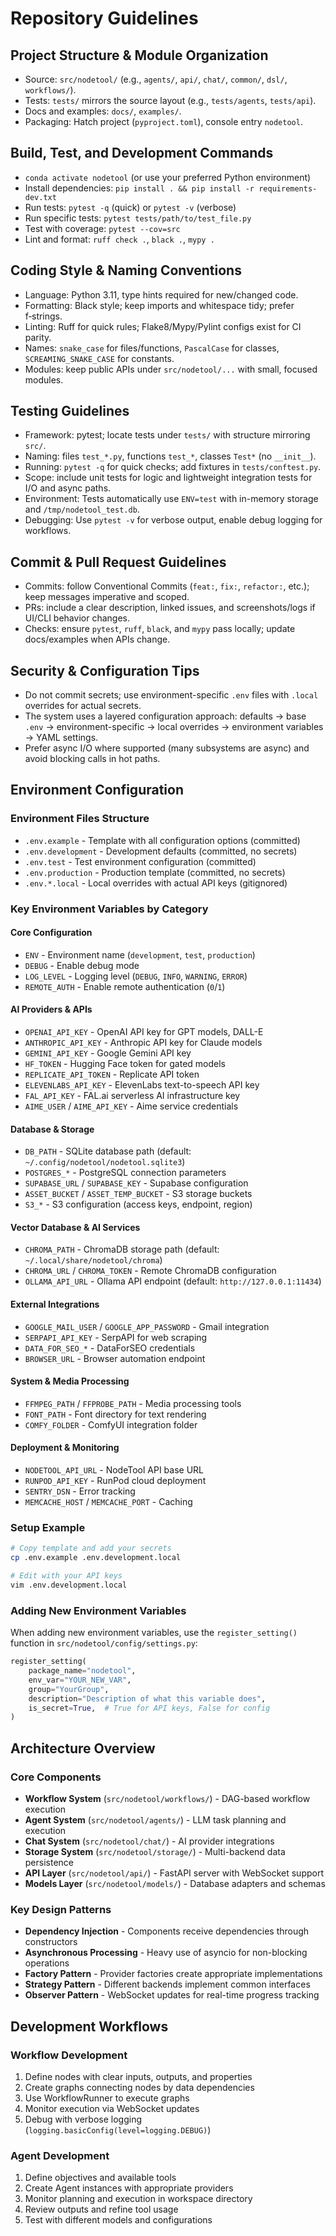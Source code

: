 # Repository Guidelines

## Project Structure & Module Organization
- Source: `src/nodetool/` (e.g., `agents/`, `api/`, `chat/`, `common/`, `dsl/`, `workflows/`).
- Tests: `tests/` mirrors the source layout (e.g., `tests/agents`, `tests/api`).
- Docs and examples: `docs/`, `examples/`.
- Packaging: Hatch project (`pyproject.toml`), console entry `nodetool`.

## Build, Test, and Development Commands
- `conda activate nodetool` (or use your preferred Python environment)
- Install dependencies: `pip install . && pip install -r requirements-dev.txt`
- Run tests: `pytest -q` (quick) or `pytest -v` (verbose)
- Run specific tests: `pytest tests/path/to/test_file.py`
- Test with coverage: `pytest --cov=src`
- Lint and format: `ruff check .`, `black .`, `mypy .`

## Coding Style & Naming Conventions
- Language: Python 3.11, type hints required for new/changed code.
- Formatting: Black style; keep imports and whitespace tidy; prefer f‑strings.
- Linting: Ruff for quick rules; Flake8/Mypy/Pylint configs exist for CI parity.
- Names: `snake_case` for files/functions, `PascalCase` for classes, `SCREAMING_SNAKE_CASE` for constants.
- Modules: keep public APIs under `src/nodetool/...` with small, focused modules.

## Testing Guidelines
- Framework: pytest; locate tests under `tests/` with structure mirroring `src/`.
- Naming: files `test_*.py`, functions `test_*`, classes `Test*` (no `__init__`).
- Running: `pytest -q` for quick checks; add fixtures in `tests/conftest.py`.
- Scope: include unit tests for logic and lightweight integration tests for I/O and async paths.
- Environment: Tests automatically use `ENV=test` with in-memory storage and `/tmp/nodetool_test.db`.
- Debugging: Use `pytest -v` for verbose output, enable debug logging for workflows.

## Commit & Pull Request Guidelines
- Commits: follow Conventional Commits (`feat:`, `fix:`, `refactor:`, etc.); keep messages imperative and scoped.
- PRs: include a clear description, linked issues, and screenshots/logs if UI/CLI behavior changes.
- Checks: ensure `pytest`, `ruff`, `black`, and `mypy` pass locally; update docs/examples when APIs change.

## Security & Configuration Tips
- Do not commit secrets; use environment-specific `.env` files with `.local` overrides for actual secrets.
- The system uses a layered configuration approach: defaults → base `.env` → environment-specific → local overrides → environment variables → YAML settings.
- Prefer async I/O where supported (many subsystems are async) and avoid blocking calls in hot paths.

## Environment Configuration

### Environment Files Structure
- `.env.example` - Template with all configuration options (committed)
- `.env.development` - Development defaults (committed, no secrets)
- `.env.test` - Test environment configuration (committed)
- `.env.production` - Production template (committed, no secrets)
- `.env.*.local` - Local overrides with actual API keys (gitignored)

### Key Environment Variables by Category

#### Core Configuration
- `ENV` - Environment name (`development`, `test`, `production`)
- `DEBUG` - Enable debug mode
- `LOG_LEVEL` - Logging level (`DEBUG`, `INFO`, `WARNING`, `ERROR`)
- `REMOTE_AUTH` - Enable remote authentication (`0`/`1`)

#### AI Providers & APIs
- `OPENAI_API_KEY` - OpenAI API key for GPT models, DALL-E
- `ANTHROPIC_API_KEY` - Anthropic API key for Claude models
- `GEMINI_API_KEY` - Google Gemini API key
- `HF_TOKEN` - Hugging Face token for gated models
- `REPLICATE_API_TOKEN` - Replicate API token
- `ELEVENLABS_API_KEY` - ElevenLabs text-to-speech API key
- `FAL_API_KEY` - FAL.ai serverless AI infrastructure key
- `AIME_USER` / `AIME_API_KEY` - Aime service credentials

#### Database & Storage
- `DB_PATH` - SQLite database path (default: `~/.config/nodetool/nodetool.sqlite3`)
- `POSTGRES_*` - PostgreSQL connection parameters
- `SUPABASE_URL` / `SUPABASE_KEY` - Supabase configuration
- `ASSET_BUCKET` / `ASSET_TEMP_BUCKET` - S3 storage buckets
- `S3_*` - S3 configuration (access keys, endpoint, region)

#### Vector Database & AI Services
- `CHROMA_PATH` - ChromaDB storage path (default: `~/.local/share/nodetool/chroma`)
- `CHROMA_URL` / `CHROMA_TOKEN` - Remote ChromaDB configuration
- `OLLAMA_API_URL` - Ollama API endpoint (default: `http://127.0.0.1:11434`)

#### External Integrations
- `GOOGLE_MAIL_USER` / `GOOGLE_APP_PASSWORD` - Gmail integration
- `SERPAPI_API_KEY` - SerpAPI for web scraping
- `DATA_FOR_SEO_*` - DataForSEO credentials
- `BROWSER_URL` - Browser automation endpoint

#### System & Media Processing
- `FFMPEG_PATH` / `FFPROBE_PATH` - Media processing tools
- `FONT_PATH` - Font directory for text rendering
- `COMFY_FOLDER` - ComfyUI integration folder

#### Deployment & Monitoring
- `NODETOOL_API_URL` - NodeTool API base URL
- `RUNPOD_API_KEY` - RunPod cloud deployment
- `SENTRY_DSN` - Error tracking
- `MEMCACHE_HOST` / `MEMCACHE_PORT` - Caching

### Setup Example
```bash
# Copy template and add your secrets
cp .env.example .env.development.local

# Edit with your API keys
vim .env.development.local
```

### Adding New Environment Variables
When adding new environment variables, use the `register_setting()` function in `src/nodetool/config/settings.py`:

```python
register_setting(
    package_name="nodetool",
    env_var="YOUR_NEW_VAR",
    group="YourGroup", 
    description="Description of what this variable does",
    is_secret=True,  # True for API keys, False for config
)
```

## Architecture Overview

### Core Components
- **Workflow System** (`src/nodetool/workflows/`) - DAG-based workflow execution
- **Agent System** (`src/nodetool/agents/`) - LLM task planning and execution
- **Chat System** (`src/nodetool/chat/`) - AI provider integrations
- **Storage System** (`src/nodetool/storage/`) - Multi-backend data persistence
- **API Layer** (`src/nodetool/api/`) - FastAPI server with WebSocket support
- **Models Layer** (`src/nodetool/models/`) - Database adapters and schemas

### Key Design Patterns
- **Dependency Injection** - Components receive dependencies through constructors
- **Asynchronous Processing** - Heavy use of asyncio for non-blocking operations
- **Factory Pattern** - Provider factories create appropriate implementations
- **Strategy Pattern** - Different backends implement common interfaces
- **Observer Pattern** - WebSocket updates for real-time progress tracking

## Development Workflows

### Workflow Development
1. Define nodes with clear inputs, outputs, and properties
2. Create graphs connecting nodes by data dependencies
3. Use WorkflowRunner to execute graphs
4. Monitor execution via WebSocket updates
5. Debug with verbose logging (`logging.basicConfig(level=logging.DEBUG)`)

### Agent Development
1. Define objectives and available tools
2. Create Agent instances with appropriate providers
3. Monitor planning and execution in workspace directory
4. Review outputs and refine tool usage
5. Test with different models and configurations

